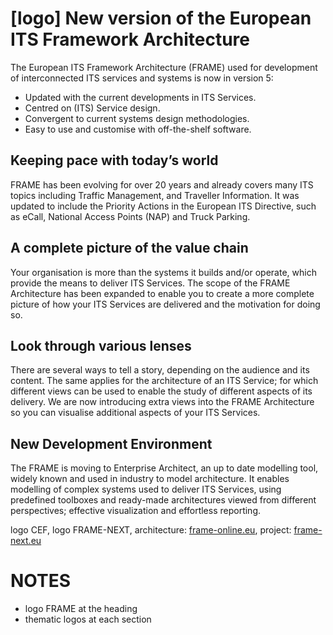 # [logo] New version of the European ITS Framework Architecture

The European ITS Framework Architecture (FRAME) used for development of interconnected ITS services and systems is now in version 5:

- Updated with the current developments in ITS Services.
- Centred on (ITS) Service design.
- Convergent to current systems design methodologies.
- Easy to use and customise with off-the-shelf software.

## Keeping pace with today’s world
FRAME has been evolving for over 20 years and already covers many 
ITS topics including Traffic Management, and Traveller Information. It was
updated to include the Priority Actions in the European ITS Directive, such
as eCall, National Access Points (NAP) and Truck Parking.

## A complete picture of the value chain
Your organisation is more than the systems it builds and/or operate,
which provide the means to deliver ITS Services. The scope of the FRAME
Architecture has been expanded to enable you to create a more complete
picture of how your ITS Services are delivered and the motivation for
doing so.

## Look through various lenses
There are several ways to tell a story, depending on the audience and its
content. The same applies for the architecture of an ITS Service; for which
different views can be used to enable the study of different aspects of its
delivery. We are now introducing extra views into the FRAME Architecture
so you can visualise additional aspects of your ITS Services.

## New Development Environment
The FRAME is moving to Enterprise Architect, an up to date modelling
tool, widely known and used in industry to model architecture. It enables
modelling of complex systems used to deliver ITS Services, using
predefined toolboxes and ready-made architectures viewed from different
perspectives; effective visualization and effortless reporting.

logo CEF, logo FRAME-NEXT, architecture: [frame-online.eu](https://frame-online.eu), project: [frame-next.eu](https://frame-next.eu)


# NOTES
- logo FRAME at the heading
- thematic logos at each section


